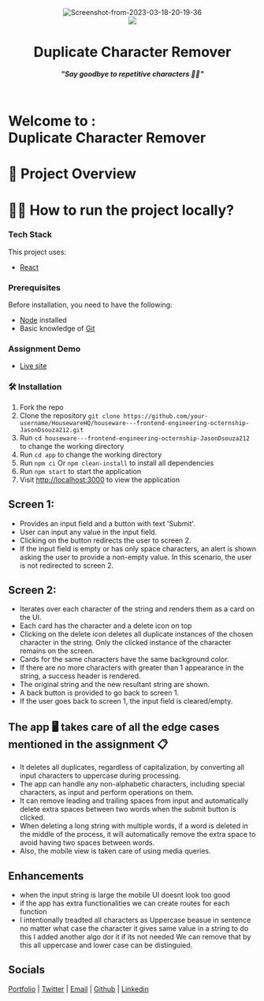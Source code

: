 <div id="header" align="center">
  <img src="https://i.ibb.co/r2yR6QM/Screenshot-from-2023-03-18-20-19-36.png" alt="Screenshot-from-2023-03-18-20-19-36" border="0"><br>
  <img src="https://i.ibb.co/HqMksBz/Screenshot-from-2023-03-27-21-32-36.png" " border="0">
    <h1> Duplicate Character Remover </h1>
    <p><strong><em>"Say goodbye to repetitive characters 👋👋"</em></strong></p>
    <!-- to change tagline if necessary -->
    </div> <br>

# Welcome to :<br> Duplicate Character Remover

# 🎥 Project Overview

# 🏃‍♂️ How to run the project locally?

### Tech Stack

This project uses:

- [React](https://reactjs.org/)

### Prerequisites

Before installation, you need to have the following:

- [Node](https://nodejs.org) installed
- Basic knowledge of [Git](https://git-scm.com/)

### Assignment  Demo 
- [Live site](https://housewarehq.vercel.app/)

### 🛠️ Installation

1. Fork the repo
2. Clone the repository `git clone https://github.com/your-username/HousewareHQ/houseware---frontend-engineering-octernship-JasonDsouza212.git`
3. Run `cd houseware---frontend-engineering-octernship-JasonDsouza212` to change the working directory
4. Run `cd app` to change the working directory
4. Run `npm ci` Or `npm clean-install` to install all dependencies
5. Run `npm start` to start the application
6. Visit [http://localhost:3000](http://localhost:3000) to view the application


## Screen 1:
+ Provides an input field and a button with text 'Submit'.
+ User can input any value in the input field.
+ Clicking on the button redirects the user to screen 2.
+ If the input field is empty or has only space characters, an alert is shown asking the user to provide a non-empty value. In this scenario, the user is not redirected to screen 2.

## Screen 2:
+ Iterates over each character of the string and renders them as a card on the UI.
+ Each card has the character and a delete icon on top
+ Clicking on the delete icon deletes all duplicate instances of the chosen character in the string. Only the clicked instance of the character remains on the screen.
+ Cards for the same characters have the same background color.
+ If there are no more characters with greater than 1 appearance in the string, a success header is rendered.
+ The original string and the new resultant string are shown.
+ A back button is provided to go back to screen 1.
+ If the user goes back to screen 1, the input field is cleared/empty.

## The app 🖥️ takes care of all the edge cases mentioned in the assignment 📋
+ It deletes all duplicates, regardless of capitalization, by converting all input characters to uppercase during processing.
+ The app can handle any non-alphabetic characters, including special characters, as input and perform operations on them.
+ It can remove leading and trailing spaces from input and automatically delete extra spaces between two words when the submit button is clicked.
+ When deleting a long string with multiple words, if a word is deleted in the middle of the process, it will automatically remove the extra space to avoid having two spaces between words.
+ Also, the mobile view is taken care of using media queries.

## Enhancements
+ when the input string is large the mobile UI doesnt look too good 
+ if the app has extra functionalities we can create routes for each function
+ I intentionally treadted all characters as Uppercase beasue in sentence no matter what case the character it gives same value in a string to do this I added another algo dor it if its not needed We can remove that by this all uppercase and lower case can be distinguied.

## Socials
[Portfolio](https://jasondsouza212.github.io/My-Portfolio/) |
[Twitter](https://twitter.com/_Jason_Dsouza) |
[Email](mailto:jasondsouza212@gmail.com) |
[Github](https://github.com/JasonDsouza212) |
[Linkedin](https://www.linkedin.com/in/jason-dsouza-130b421ba/) 






